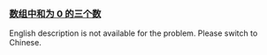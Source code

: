 ### [数组中和为 0 的三个数](https://leetcode.com/problems/1fGaJU)

<p>English description is not available for the problem. Please switch to Chinese.</p>
